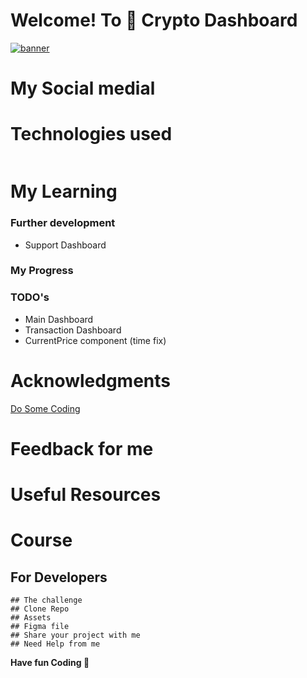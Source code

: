 # Welcome! To 👋 Crypto Dashboard
    
  <p align="left"> <a href="" target="_blank" rel="noreferrer"> <img src="" alt="banner" /></a> </p>

# My Social medial

# Technologies used 
 <p style="display: flex; gap: 10px;">


 </p>

# My Learning 
 
  ### Further development
  - Support Dashboard

  ### My Progress 

  ### TODO's
  - Main Dashboard
  - Transaction Dashboard
  - CurrentPrice component (time fix)

# Acknowledgments
[Do Some Coding]("https://www.https://www.youtube.com/@dosomecoding")

# Feedback for me 

# Useful Resources 

# Course 

## For Developers
    ## The challenge
    ## Clone Repo 
    ## Assets 
    ## Figma file 
    ## Share your project with me 
    ## Need Help from me 

**Have fun  Coding 🚀**
